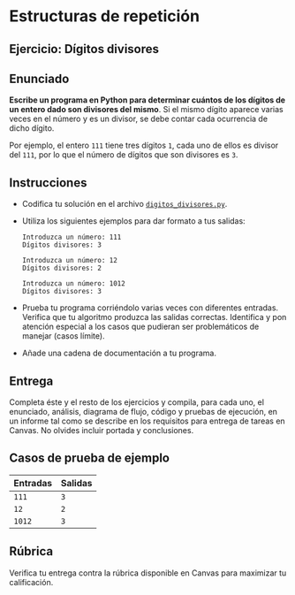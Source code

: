 # Estructuras de repetición

## Ejercicio: Dígitos divisores

## Enunciado

**Escribe un programa en Python para determinar cuántos de los dígitos de un entero dado son divisores del mismo**. Si el mismo dígito aparece varias veces en el número y es un divisor, se debe contar cada ocurrencia de dicho dígito. 

Por ejemplo, el entero `111` tiene tres dígitos `1`, cada uno de ellos es divisor del `111`, por lo que el número de dígitos que son divisores es `3`.

## Instrucciones
- Codifica tu solución en el archivo [`digitos_divisores.py`](digitos_divisores.py).
   
- Utiliza los siguientes ejemplos para dar formato a tus salidas:
  ```
  Introduzca un número: 111
  Dígitos divisores: 3
  
  Introduzca un número: 12
  Dígitos divisores: 2

  Introduzca un número: 1012
  Dígitos divisores: 3
  ```
  
- Prueba tu programa corriéndolo varias veces con diferentes entradas. Verifica que tu algoritmo produzca las salidas correctas. Identifica y pon atención especial a los casos que pudieran ser problemáticos de manejar (casos límite).

- Añade una cadena de documentación a tu programa.

## Entrega
Completa éste y el resto de los ejercicios y compila, para cada uno, el enunciado, análisis, diagrama de flujo, código y pruebas de ejecución, en un informe tal como se describe en los requisitos para entrega de tareas en Canvas. No olvides incluir portada y conclusiones.

## Casos de prueba de ejemplo
| Entradas | Salidas |
|:---------|:--------|
| `111`    | `3`     |
| `12`     | `2`     |
| `1012`   | `3`     |

## Rúbrica
Verifica tu entrega contra la rúbrica disponible en Canvas para maximizar tu calificación.
